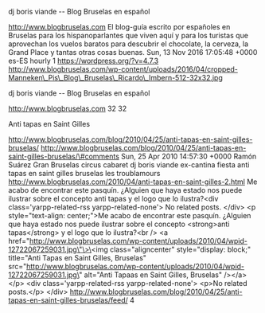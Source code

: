 dj boris viande -- Blog Bruselas en español

http://www.blogbruselas.com El blog-guía escrito por españoles en
Bruselas para los hispanoparlantes que viven aquí y para los turistas
que aprovechan los vuelos baratos para descubrir el chocolate, la
cerveza, la Grand Place y tantas otras cosas buenas. Sun, 13 Nov 2016
17:05:48 +0000 es-ES hourly 1 https://wordpress.org/?v=4.7.3
http://www.blogbruselas.com/wp-content/uploads/2016/04/cropped-Manneken\_Pis\_Blog\_Bruselas\_Ricardo\_Imbern-512-32x32.jpg

dj boris viande -- Blog Bruselas en español

http://www.blogbruselas.com 32 32

Anti tapas en Saint Gilles

http://www.blogbruselas.com/blog/2010/04/25/anti-tapas-en-saint-gilles-bruselas/
http://www.blogbruselas.com/blog/2010/04/25/anti-tapas-en-saint-gilles-bruselas/\#comments
Sun, 25 Apr 2010 14:57:30 +0000 Ramón Suárez Gran Bruselas circus
cabaret dj boris viande ex-cantina fiesta anti tapas en saint gilles
bruselas les troublamours
http://www.blogbruselas.com/2010/04/anti-tapas-en-saint-gilles-2.html Me
acabo de encontrar este pasquín. ¿Alguien que haya estado nos puede
ilustrar sobre el concepto anti tapas y el logo que lo ilustra?\<div
class=\'yarpp-related-rss yarpp-related-none\'\> No related posts.
\</div\> \<p style=\"text-align: center;\"\>Me acabo de encontrar este
pasquín. ¿Alguien que haya estado nos puede ilustrar sobre el concepto
\<strong\>anti tapas\</strong\> y el logo que lo ilustra?\<br /\> \<a
href=\"http://www.blogbruselas.com/wp-content/uploads/2010/04/wpid-12722067259031.jpg\"\>\<img
class=\"aligncenter\" style=\"display: block;\" title=\"Anti Tapas en
Saint Gilles, Bruselas\"
src=\"http://www.blogbruselas.com/wp-content/uploads/2010/04/wpid-12722067259031.jpg\"
alt=\"Anti Tapaas en Saint Gilles, Bruselas\" /\>\</a\>\</p\> \<div
class=\'yarpp-related-rss yarpp-related-none\'\> \<p\>No related
posts.\</p\> \</div\>
http://www.blogbruselas.com/blog/2010/04/25/anti-tapas-en-saint-gilles-bruselas/feed/
4
